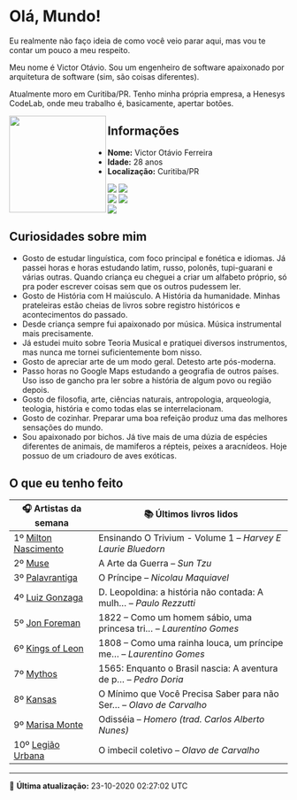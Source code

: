 # Olá, Mundo!

Eu realmente não faço ideia de como você veio parar aqui, mas vou te contar um pouco a meu respeito.

Meu nome é Victor Otávio. Sou um engenheiro de software apaixonado por arquitetura de software (sim, são coisas diferentes).

Atualmente moro em Curitiba/PR. Tenho minha própria empresa, a Henesys CodeLab, onde meu trabalho é, basicamente, apertar botões.

<img align="left" src="https://github.com/vctrtvfrrr/vctrtvfrrr/raw/master/octocat.png" alt="" width="175" />

## Informações

- **Nome:** Victor Otávio Ferreira
- **Idade:** 28 anos
- **Localização:** Curitiba/PR

[![](https://img.shields.io/badge/LinkedIn-victorotavio-blue)](https://www.linkedin.com/in/victorotavio/) [![](https://img.shields.io/badge/Twitter-@vctrtvfrrr-blue)](https://twitter.com/vctrtvfrrr)  
[![](https://img.shields.io/badge/GitHub-vctrtvfrrr-24292e)](https://github.com/vctrtvfrrr) [![](https://img.shields.io/badge/GitLab-vctrtvfrrr-ec5d16)](https://gitlab.com/vctrtvfrrr)  
[![](https://img.shields.io/badge/Email-victor@otavioferreira.com.br-red)](mailto:victor@otavioferreira.com.br)  

## Curiosidades sobre mim

-   Gosto de estudar linguística, com foco principal e fonética e idiomas. Já passei horas e horas estudando latim, russo, polonês, tupi-guarani e várias outras. Quando criança eu cheguei a criar um alfabeto próprio, só pra poder escrever coisas sem que os outros pudessem ler.
-   Gosto de História com H maiúsculo. A História da humanidade. Minhas prateleiras estão cheias de livros sobre registro históricos e acontecimentos do passado.
-   Desde criança sempre fui apaixonado por música. Música instrumental mais precisamente.
-   Já estudei muito sobre Teoria Musical e pratiquei diversos instrumentos, mas nunca me tornei suficientemente bom nisso.
-   Gosto de apreciar arte de um modo geral. Detesto arte pós-moderna.
-   Passo horas no Google Maps estudando a geografia de outros países. Uso isso de gancho pra ler sobre a história de algum povo ou região depois.
-   Gosto de filosofia, arte, ciências naturais, antropologia, arqueologia, teologia, história e como todas elas se interrelacionam.
-   Gosto de cozinhar. Preparar uma boa refeição produz uma das melhores sensações do mundo.
-   Sou apaixonado por bichos. Já tive mais de uma dúzia de espécies diferentes de animais, de mamiferos a répteis, peixes a aracnídeos. Hoje possuo de um criadouro de aves exóticas.


## O que eu tenho feito

|                        🎧 Artistas da semana                        |                      📚 Últimos livros lidos                      |
|---------------------------------------------------------------------|-------------------------------------------------------------------|
| 1º [Milton Nascimento](https://www.last.fm/music/Milton+Nascimento) | Ensinando O Trivium - Volume 1	–	_Harvey E Laurie Bluedorn_         |
| 2º [Muse](https://www.last.fm/music/Muse)                           | A Arte da Guerra	–	_Sun Tzu_                                        |
| 3º [Palavrantiga](https://www.last.fm/music/Palavrantiga)           | O Príncipe	–	_Nicolau Maquiavel_                                    |
| 4º [Luiz Gonzaga](https://www.last.fm/music/Luiz+Gonzaga)           | D. Leopoldina: a história não contada: A mulh…	–	_Paulo Rezzutti_   |
| 5º [Jon Foreman](https://www.last.fm/music/Jon+Foreman)             | 1822 – Como um homem sábio, uma princesa tri…	–	_Laurentino Gomes_  |
| 6º [Kings of Leon](https://www.last.fm/music/Kings+of+Leon)         | 1808 – Como uma rainha louca, um príncipe me…	–	_Laurentino Gomes_  |
| 7º [Mythos](https://www.last.fm/music/Mythos)                       | 1565: Enquanto o Brasil nascia: A aventura de p…	–	_Pedro Doria_    |
| 8º [Kansas](https://www.last.fm/music/Kansas)                       | O Mínimo que Você Precisa Saber para não Ser…	–	_Olavo de Carvalho_ |
| 9º [Marisa Monte](https://www.last.fm/music/Marisa+Monte)           | Odisséia	–	_Homero (trad. Carlos Alberto Nunes)_                    |
| 10º [Legião Urbana](https://www.last.fm/music/Legi%C3%A3o+Urbana)   | O imbecil coletivo	–	_Olavo de Carvalho_                            |


---

🚀 **Última atualização:** 23-10-2020 02:27:02 UTC